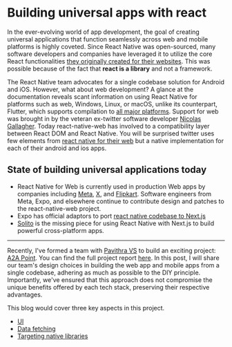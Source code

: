 # Building universal apps with react

In the ever-evolving world of app development, the goal of creating universal applications that function seamlessly across web and mobile platforms is highly coveted. Since React Native was open-sourced, many software developers and companies have leveraged it to utilize the core React functionalities [they originally created for their websites](https://discord.com/blog/how-discord-achieves-native-ios-performance-with-react-native). This was possible because of the fact that **react is a library** and not a framework.

The React Native team advocates for a single codebase solution for Android and iOS. However, what about web development? A glance at the documentation reveals scant information on using React Native for platforms such as web, Windows, Linux, or macOS, unlike its counterpart, Flutter, which supports compilation to [all major platforms](https://flutter.dev/multi-platform). Support for web was brought in by the veteran ex-twitter software developer [Nicolas Gallagher](https://nicolasgallagher.com/). Today react-native-web has involved to a compatibility layer between React DOM and React Native. You will be surprised twitter uses few elements from [react native for their web](https://blog.x.com/engineering/en_us/topics/infrastructure/2019/buildingfasterwithcomponents) but a native implementation for each of their android and ios apps.

## State of building universal applications today
- React Native for Web is currently used in production Web apps by companies including [Meta](https://www.meta.com/), [X](https://x.com/), and [Flipkart](https://x.com/naqvitalha/status/969577892991549440). Software engineers from Meta, Expo, and elsewhere continue to contribute design and patches to the react-native-web project.
- Expo has official adaptors to port [react native codebase to Next.js](https://docs.expo.dev/guides/using-nextjs/)
- [Solito](https://solito.dev) is the missing piece for using React Native with Next.js to build powerful cross-platform apps.

<hr/>

Recently, I've formed a team with [Pavithra VS](https://pavithra.tech) to build an exciting project: [A2A Point](https://a2apoint.com). You can find the full project report [here](). In this post, I will share our team's design choices in building the web app and mobile apps from a single codebase, adhering as much as possible to the DIY principle. Importantly, we've ensured that this approach does not compromise the unique benefits offered by each tech stack, preserving their respective advantages.

This blog would cover three key aspects in this project.
- [UI](./ui.md)
- [Data fetching](./data-fetching.md)
- [Targeting native libraries](./native.md)